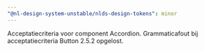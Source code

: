 ```yaml
---
"@nl-design-system-unstable/nlds-design-tokens": minor
---
```


Acceptatiecriteria voor component Accordion.
Grammaticafout bij acceptatiecriteria Button 2.5.2 opgelost.
